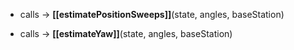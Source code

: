 - calls -> **[[estimatePositionSweeps]]**(state, angles, baseStation)

- calls -> **[[estimateYaw]]**(state, angles, baseStation)